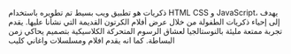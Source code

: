 
ذكريات هو تطبيق ويب بسيط تم تطويره باستخدام HTML CSS و JavaScript، يهدف إلى إحياء ذكريات الطفولة من خلال عرض أفلام الكرتون القديمة التي نشأنا عليها.  يقدم تجربة ممتعة مليئة بالنوستالجيا لعشاق الرسوم المتحركة الكلاسيكية بتصميم يحاكي زمن البساطة.
كما انه يقدم افلام ومسلسلات واغاني كليب
